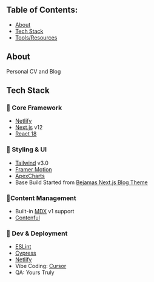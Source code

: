 ## Table of Contents:

- [About](#about)
- [Tech Stack](#tech-stack)
- [Tools/Resources](#tools-and-resources)

## About
Personal CV and Blog    

## Tech Stack

### 🚀 Core Framework
- [Netlify](http://netlify.com)
- [Next.js](https://github.com/vercel/next.js) v12
- [React 18](https://react.dev/blog/2022/03/29/react-v18)

### 🎨 Styling & UI
- [Tailwind](https://tailwindcss.com/) v3.0
- [Framer Motion](https://www.npmjs.com/package/framer-motion)
- [ApexCharts](https://apexcharts.com/)
- Base Build Started from [Bejamas Next.js Blog Theme](https://github.com/netlify-templates/nextjs-blog-theme)

### 📝Content Management
- Built-in [MDX](https://mdxjs.com/) v1 support
- [Contenful](https://www.contentful.com)

### 🔧 Dev & Deployment
- [ESLint](https://eslint.org/)
- [Cypress](https://docs.cypress.io/)
- [Netlify](https://www.netlify.com/)
- Vibe Coding: [Cursor](https://cursor.com)
- QA: Yours Truly
